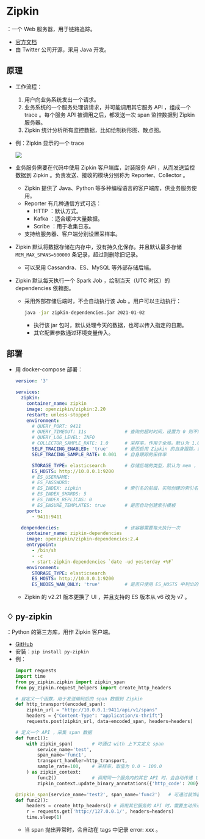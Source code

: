 # Zipkin

：一个 Web 服务器，用于链路追踪。
- [官方文档](https://github.com/openzipkin/zipkin/blob/master/zipkin-server/README.md)
- 由 Twitter 公司开源，采用 Java 开发。

## 原理

- 工作流程：
  1. 用户向业务系统发出一个请求。
  2. 业务系统的一个服务处理该请求，并可能调用其它服务 API ，组成一个 trace 。每个服务 API 被调用之后，都发送一次 span 监控数据到 Zipkin 服务器。
  3. Zipkin 统计分析所有监控数据，比如绘制树形图、散点图。

- 例：Zipkin 显示的一个 trace

  ![](./Zipkin.png)

- 业务服务需要在代码中使用 Zipkin 客户端库，封装服务 API ，从而发送监控数据到 Zipkin 。负责发送、接收的模块分别称为 Reporter、Collector 。
  - Zipkin 提供了 Java、Python 等多种编程语言的客户端库，供业务服务使用。
  - Reporter 有几种通信方式可选：
    - HTTP ：默认方式。
    - Kafka ：适合缓冲大量数据。
    - Scribe ：用于收集日志。
  - 支持给服务器、客户端分别设置采样率。

- Zipkin 默认将数据存储在内存中，没有持久化保存。并且默认最多存储 `MEM_MAX_SPANS=500000` 条记录，超过则删除旧记录。
  - 可以采用 Cassandra、ES、MySQL 等外部存储后端。

- Zipkin 默认每天执行一个 Spark Job ，绘制当天（UTC 时区）的 dependencies 依赖图。
  - 采用外部存储后端时，不会自动执行该 Job 。用户可以主动执行：
    ```sh
    java -jar zipkin-dependencies.jar 2021-01-02
    ```
    - 执行该 jar 包时，默认处理今天的数据，也可以传入指定的日期。
    - 其它配置参数通过环境变量传入。

## 部署

- 用 docker-compose 部署：
  ```yml
  version: '3'

  services:
    zipkin:
      container_name: zipkin
      image: openzipkin/zipkin:2.20
      restart: unless-stopped
      environment:
        # QUERY_PORT: 9411
        # QUERY_TIMEOUT: 11s              # 查询的超时时间，设置为 0 则不限制
        # QUERY_LOG_LEVEL: INFO
        # COLLECTOR_SAMPLE_RATE: 1.0      # 采样率，作用于全局。默认为 1.0 ，表示 100%
        SELF_TRACING_ENABLED: 'true'      # 是否启用 Zipkin 的自身跟踪，默认为 false
        SELF_TRACING_SAMPLE_RATE: 0.001   # 自身跟踪的采样率

        STORAGE_TYPE: elasticsearch       # 存储后端的类型，默认为 mem ，存储在内存中
        ES_HOSTS: http://10.0.0.1:9200
        # ES_USERNAME:
        # ES_PASSWORD:
        # ES_INDEX: zipkin                # 索引名的前缀，实际创建的索引名会加上日期后缀，比如 zipkin:span-2021-01-01
        # ES_INDEX_SHARDS: 5
        # ES_INDEX_REPLICAS: 0
        # ES_ENSURE_TEMPLATES: true       # 是否自动创建索引模板
      ports:
        - 9411:9411

    denpendencies:                        # 该容器需要每天执行一次
      container_name: zipkin-dependencies
      image: openzipkin/zipkin-dependencies:2.4
      entrypoint:
        - /bin/sh
        - -c
        - start-zipkin-dependencies `date -ud yesterday +%F`
      environment:
        STORAGE_TYPE: elasticsearch
        ES_HOSTS: http://10.0.0.1:9200
        ES_NODES_WAN_ONLY: 'true'         # 是否只使用 ES_HOSTS 中列出的 ES 地址。默认为 false ，会连接本机的 9200 端口
  ```
  - Zipkin 的 v2.21 版本更换了 UI ，并且支持的 ES 版本从 v6 改为 v7 。

## ♢ py-zipkin

：Python 的第三方库，用作 Zipkin 客户端。
- [GitHub](https://github.com/Yelp/py_zipkin)
- 安装：`pip install py-zipkin`
- 例：
  ```py
  import requests
  import time
  from py_zipkin.zipkin import zipkin_span
  from py_zipkin.request_helpers import create_http_headers

  # 自定义一个函数，用于发送编码后的 span 数据到 Zipkin
  def http_transport(encoded_span):
      zipkin_url = "http://10.0.0.1:9411/api/v1/spans"
      headers = {"Content-Type": "application/x-thrift"}
      requests.post(zipkin_url, data=encoded_span, headers=headers)

  # 定义一个 API ，采集 span 数据
  def func1():
      with zipkin_span(       # 可通过 with 上下文定义 span
          service_name='test',
          span_name='func1',
          transport_handler=http_transport,
          sample_rate=100,    # 采样率，取值为 0.0 ~ 100.0
      ) as zipkin_context:
          func2()             # 调用同一个服务内的其它 API 时，会自动传递 traceId 等 Headers
          zipkin_context.update_binary_annotations({'http_code': 200})  # 可以给本次 span 增加记录 tags

  @zipkin_span(service_name='test2', span_name='func2')   # 可通过装饰器定义 span
  def func2():
      headers = create_http_headers() # 调用其它服务的 API 时，需要主动传递 traceId 等 Headers
      r = requests.get('http://127.0.0.1/', headers=headers)
      time.sleep(1)
  ```
  - 当 span 抛出异常时，会自动在 tags 中记录 error: xxx 。

